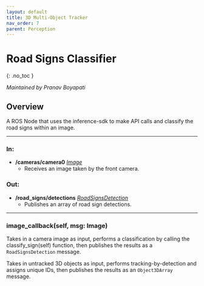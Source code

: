```yaml
---
layout: default
title: 3D Multi-Object Tracker
nav_order: 7
parent: Perception
---
```


# Road Signs Classifier
{: .no_toc }

*Maintained by Pranav Boyapati*

## Overview
A ROS Node that uses the inference-sdk to make API calls and classify the road signs within an image.

---

### In:

- **/cameras/camera0** [*Image*](https://docs.ros.org/en/melodic/api/sensor_msgs/html/msg/Image.html)
  - Receives an image taken by the front camera.


### Out:

- **/road_signs/detections** [*RoadSignsDetection*](../messages.md#roadsignsdetection)
  - Publishes an array of road sign detections.

---

### image_callback(self, msg: Image)
Takes in a camera image as input, performs a classification by calling the classify_sign(self) function, then publishes the results as a `RoadSignsDetection` message.

Takes in untracked 3D objects as input, performs tracking-by-detection and assigns unique IDs, then publishes the results as an `Object3DArray` message.
